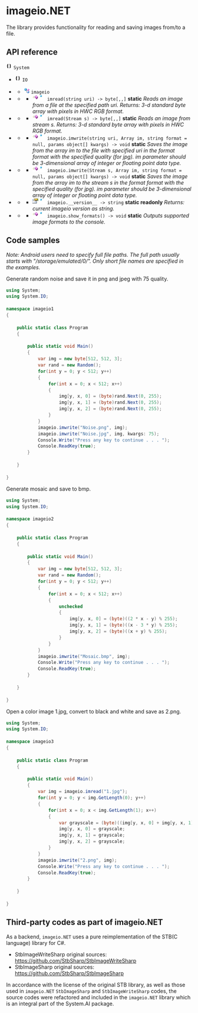# imageio.NET

The library provides functionality for reading and saving images from/to a file.

## API reference

![namespace](https://github.com/ColorfulSoft/System.AI/raw/v2.0/Docs/Icons/namespace.png) `System`

* ![namespace](https://github.com/ColorfulSoft/System.AI/raw/v2.0/Docs/Icons/namespace.png) `IO`

* * ![staticclass](https://github.com/ColorfulSoft/System.AI/raw/v2.0/Docs/Icons/staticclass.png) `imageio`

* * *  ![method](https://github.com/ColorfulSoft/System.AI/raw/v2.0/Docs/Icons/method.png) ![static](https://github.com/ColorfulSoft/System.AI/raw/v2.0/Docs/Icons/overlaystatic.png) `imread(string uri) -> byte[,,]` **static** _Reads an image from a file at the specified path uri. *Returns:* 3-d standard byte array with pixels in HWC RGB format._

* * *  ![method](https://github.com/ColorfulSoft/System.AI/raw/v2.0/Docs/Icons/method.png) ![static](https://github.com/ColorfulSoft/System.AI/raw/v2.0/Docs/Icons/overlaystatic.png) `imread(Stream s) -> byte[,,]` **static** _Reads an image from stream s. *Returns:* 3-d standard byte array with pixels in HWC RGB format._

* * *  ![method](https://github.com/ColorfulSoft/System.AI/raw/v2.0/Docs/Icons/method.png) ![static](https://github.com/ColorfulSoft/System.AI/raw/v2.0/Docs/Icons/overlaystatic.png) `imageio.imwrite(string uri, Array im, string format = null, params object[] kwargs) -> void` **static** _Saves the image from the array im to the file with specified uri in the format format with the specified quality (for jpg). im parameter should be 3-dimensional array of integer or floating point data type._

* * *  ![method](https://github.com/ColorfulSoft/System.AI/raw/v2.0/Docs/Icons/method.png) ![static](https://github.com/ColorfulSoft/System.AI/raw/v2.0/Docs/Icons/overlaystatic.png) `imageio.imwrite(Stream s, Array im, string format = null, params object[] kwargs) -> void` **static** _Saves the image from the array im to the stream s in the format format with the specified quality (for jpg). im parameter should be 3-dimensional array of integer or floating point data type._

* * *  ![property](https://github.com/ColorfulSoft/System.AI/raw/v2.0/Docs/Icons/property.png) ![static](https://github.com/ColorfulSoft/System.AI/raw/v2.0/Docs/Icons/overlaystatic.png) `imageio.__version__ -> string` **static readonly** _*Returns:* current imageio version as string._

* * *  ![method](https://github.com/ColorfulSoft/System.AI/raw/v2.0/Docs/Icons/method.png) ![static](https://github.com/ColorfulSoft/System.AI/raw/v2.0/Docs/Icons/overlaystatic.png) `imageio.show_formats() -> void` **static** _Outputs supported image formats to the console._

## Code samples

*Note: Android users need to specify full file paths. The full path usually starts with "/storage/emulated/0/". Only short file names are specified in the examples.*

Generate random noise and save it in png and jpeg with 75 quality.

```C#
using System;
using System.IO;

namespace imageio1
{

    public static class Program
    {

        public static void Main()
        {
            var img = new byte[512, 512, 3];
            var rand = new Random();
            for(int y = 0; y < 512; y++)
            {
                for(int x = 0; x < 512; x++)
                {
                    img[y, x, 0] = (byte)rand.Next(0, 255);
                    img[y, x, 1] = (byte)rand.Next(0, 255);
                    img[y, x, 2] = (byte)rand.Next(0, 255);
                }
            }
            imageio.imwrite("Noise.png", img);
            imageio.imwrite("Noise.jpg", img, kwargs: 75);
            Console.Write("Press any key to continue . . . ");
            Console.ReadKey(true);
        }

    }

}
```

Generate mosaic and save to bmp.

```C#
using System;
using System.IO;

namespace imageio2
{

    public static class Program
    {

        public static void Main()
        {
            var img = new byte[512, 512, 3];
            var rand = new Random();
            for(int y = 0; y < 512; y++)
            {
                for(int x = 0; x < 512; x++)
                {
                    unchecked
                    {
                        img[y, x, 0] = (byte)((2 * x - y) % 255);
                        img[y, x, 1] = (byte)((x - 3 * y) % 255);
                        img[y, x, 2] = (byte)((x + y) % 255);
                    }
                }
            }
            imageio.imwrite("Mosaic.bmp", img);
            Console.Write("Press any key to continue . . . ");
            Console.ReadKey(true);
        }

    }

}
```

Open a color image 1.jpg, convert to black and white and save as 2.png.

```C#
using System;
using System.IO;

namespace imageio3
{

    public static class Program
    {

        public static void Main()
        {
            var img = imageio.imread("1.jpg");
            for(int y = 0; y < img.GetLength(0); y++)
            {
                for(int x = 0; x < img.GetLength(1); x++)
                {
                    var grayscale = (byte)((img[y, x, 0] + img[y, x, 1] + img[y, x, 2]) / 3);
                    img[y, x, 0] = grayscale;
                    img[y, x, 1] = grayscale;
                    img[y, x, 2] = grayscale;
                }
            }
            imageio.imwrite("2.png", img);
            Console.Write("Press any key to continue . . . ");
            Console.ReadKey(true);
        }

    }

}
```

## Third-party codes as part of imageio.NET

As a backend, `imageio.NET` uses a pure reimplementation of the STB(C language) library for C#.

* StbImageWriteSharp original sources: https://github.com/StbSharp/StbImageWriteSharp
* StbImageSharp original sources: https://github.com/StbSharp/StbImageSharp

In accordance with the license of the original STB library, as well as those used in `imageio.NET` `StbImageSharp` and `StbImageWriteSharp` codes, the source codes were refactored and included in the `imageio.NET` library which is an integral part of the System.AI package.
